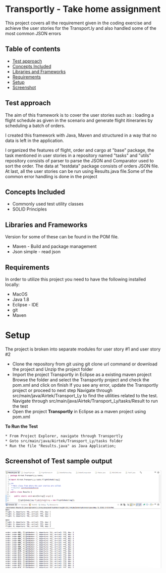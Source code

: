 # Transportly - Take home assignment
This project covers all the requirement given in the coding exercise and achieve the user stories for the Transport.ly and also handled some of the most common JSON errors

## Table of contents
* [Test approach](#test-approach)
* [Concepts Included](#concepts-included)
* [Libraries and Frameworks](#libraries-and-frameworks)
* [Requirements](#requirements)
* [Setup](#setup)
* [Screenshot](#screenshot-of-test-sample-output)

## Test approach

The aim of this framework is to cover the user stories such as : loading a flight schedule as given in the scenario and generate flight itineraries by scheduling a batch of orders. 

I created this framework with Java, Maven and structured in a way that no data is left in the application. 

I organized the features of flight, order and cargo at "base" package, the task mentioned in user stories in a repository named "tasks" and "utils" repository consists of parser to parse the JSON and Comparator used to sort the order. The data at "testdata" package consists of orders JSON file.  At last, all the user stories can be run using Results.java file.Some of the common error handling is done in the project


## Concepts Included

* Commonly used test utility classes
* SOLID Principles

## Libraries and Frameworks
Version for some of these can be found in the POM file.

* Maven - Build and package management
* Json simple - read json

## Requirements

In order to utilize this project you need to have the following installed locally:

* MacOS
* Java 1.8
* Eclipse - IDE
* git
* Maven 


# Setup


The project is broken into separate modules for user story #1 and user story #2

* Clone the repository from git using git clone url command or download the project and Unzip the project folder  
* Import the project Transportly in Eclipse as a existing maven project 
Browse the folder and select the Transportly project and check the pom.xml and click on finish
If you see any error, update the Transportly project or proceed to next step
Navigate through src/main/java/Airtek/Transport_Ly to find the utilities related to the test.
Navigate through src/main/java/Airtek/Transport_Ly/tasks/Result to run the test
* Open the project **Transportly** in Eclipse as a maven project using pom.xml

**To Run the Test**

```
* From Project Explorer, navigate through Transportly  
* Goto src/main/java/Airtek/Transport_Ly/tasks folder
* Run the file "Results.java" as Java Application;
```

## Screenshot of Test sample output
![screenshot of the output](/screenshot/testresultssample.png)

